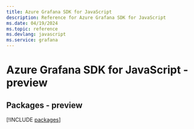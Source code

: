 ```yaml
---
title: Azure Grafana SDK for JavaScript
description: Reference for Azure Grafana SDK for JavaScript
ms.date: 04/19/2024
ms.topic: reference
ms.devlang: javascript
ms.service: grafana
---
```

# Azure Grafana SDK for JavaScript - preview
## Packages - preview
[!INCLUDE [packages](grafana-index.md)]